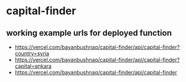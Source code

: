 # capital-finder

## working example urls for deployed function

- https://vercel.com/bayanbushnaq/capital-finder/api/capital-finder?country=syria
- https://vercel.com/bayanbushnaq/capital-finder/api/capital-finder?capital=ankara 
- https://vercel.com/bayanbushnaq/capital-finder/api/capital-finder